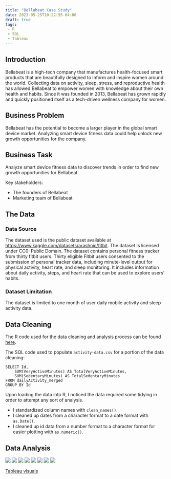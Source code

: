 ```yaml
---
title: "Bellabeat Case Study"
date: 2023-05-25T10:22:55-04:00
draft: true
tags:
 - R
 - SQL
 - Tableau
---
```



## Introduction
Bellabeat is a high-tech company that manufactures health-focused 
smart products that are beautifully designed to inform and inspire 
women around the world. Collecting data on activity, sleep, stress, 
and reproductive health has allowed Bellabeat to empower women with 
knowledge about their own health and habits. Since it was founded in 
2013, Bellabeat has grown rapidly and quickly positioned itself as 
a tech-driven wellness company for women.

## Business Problem
Bellabeat has the potential to become a larger player in the global 
smart device market. Analyzing smart device fitness data could help 
unlock new growth opportunities for the company.

## Business Task
Analyze smart device fitness data to discover trends in order to find 
new growth opportunities for Bellabeat.

Key stakeholders:

- The founders of Bellabeat
- Marketing team of Bellabeat

## The Data
### Data Source
The dataset used is the public dataset available at 
https://www.kaggle.com/datasets/arashnic/fitbit. The dataset is licensed under 
CC0: Public Domain. The dataset contains personal fitness tracker from 
thirty fitbit users. Thirty eligible Fitbit users consented to the 
submission of personal tracker data, including minute-level output for 
physical activity, heart rate, and sleep monitoring. It includes 
information about daily activity, steps, and heart rate that can be used 
to explore users' habits.

### Dataset Limitation
The dataset is limited to one month of user daily mobile activity and sleep 
activity data.

## Data Cleaning
The R code used for the data cleaning and analysis process can be found 
[here](../case-study.R).

The SQL code used to populate ```activity-data.csv``` for a portion of the data 
cleaning:

```
SELECT Id,
	SUM(VeryActiveMinutes) AS TotalVeryActiveMinutes,
	SUM(SedentaryMinutes) AS TotalSedentaryMinutes
FROM dailyActivity_merged
GROUP BY Id
```

Upon loading the data into R, I noticed the data required some tidying 
in order to attempt any sort of analysis.
  - I standardized column names with ```clean_names()```.
  - I cleaned up dates from a character format to a date 
  format with ```as.Date()```.
  - I cleaned up id data from a number format to a character format 
  for easier plotting with ```as.numeric()```.

## Data Analysis
![](../analysis-1.png)
![](../analysis-2.png)
![](../analysis-3.png)
![](../analysis-4.png)
![](../analysis-5.png)
![](../analysis-6.png)
![](../analysis-7.png)
![](../analysis-8.png)

[Tableau visuals](https://public.tableau.com/views/BellabeatCaseStudy_16849396365620/Dashboard1?:language=en-US&:display_count=n&:origin=viz_share_link)
